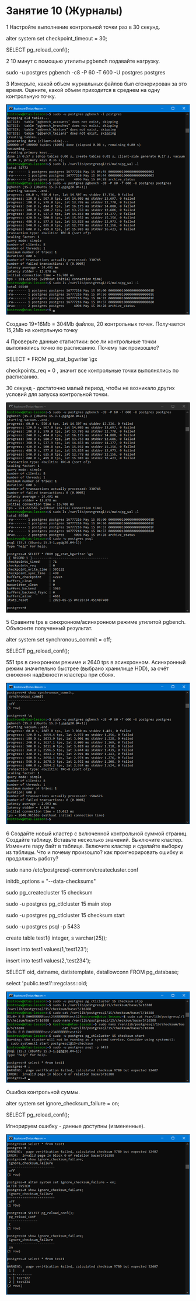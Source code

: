 # Занятие 10 (Журналы)

1 Настройте выполнение контрольной точки раз в 30 секунд.

alter system set checkpoint_timeout = 30;

SELECT pg_reload_conf();

2 10 минут c помощью утилиты pgbench подавайте нагрузку.

sudo -u postgres pgbench -c8 -P 60 -T 600 -U postgres postgres

3 Измерьте, какой объем журнальных файлов был сгенерирован за это время. Оцените, какой объем приходится в среднем на одну контрольную точку.

![Первый pgbench](pgbench1.png)

Создано 19*16Mb = 304Mb файлов, 20 контрольных точек. Получается 15,2Mb на контрльную точку

4 Проверьте данные статистики: все ли контрольные точки выполнялись точно по расписанию. Почему так произошло?

SELECT * FROM pg_stat_bgwriter \gx

checkpoints_req = 0 , значит все контрольные точки выполнялись по расписанию. 

30 секунд - достаточно малый период, чтобы не возникало других условий для запуска контрольной точки.

![Контрольные точки](pgbench2.png)

5 Сравните tps в синхронном/асинхронном режиме утилитой pgbench. Объясните полученный результат.

alter system set synchronous_commit = off;

SELECT pg_reload_conf();

551 tps в синхронном режиме и 2640 tps в асинхронном. Асинхронный режим значительно быстрее (выбрано хранилище HDD), за счёт снижения надёжности кластера при сбоях.

![Асинхронный режим](pgbench3.png)

6 Создайте новый кластер с включенной контрольной суммой страниц. Создайте таблицу. Вставьте несколько значений. Выключите кластер. Измените пару байт в таблице. Включите кластер и сделайте выборку из таблицы. Что и почему произошло? как проигнорировать ошибку и продолжить работу?

sudo nano /etc/postgresql-common/createcluster.conf

  initdb_options = "--data-checksums"  

sudo pg_createcluster 15 checksum

sudo -u postgres pg_ctlcluster 15 main stop

sudo -u postgres pg_ctlcluster 15 checksum start

sudo -u postgres psql -p 5433

create table test1(i integer, s varchar(25));

insert into test1 values(1,'test123');

insert into test1 values(2,'test234');

SELECT oid, datname, datistemplate, datallowconn FROM pg_database;

select 'public.test1'::regclass::oid;

![Ошибка контрольной суммы](error.png)

Ошибка контрольной суммы.

alter system set ignore_checksum_failure = on;

SELECT pg_reload_conf();

Игнорируем ошибку - данные доступны (измененные).

![Игнорируем ошибку](ignore_error.png)
